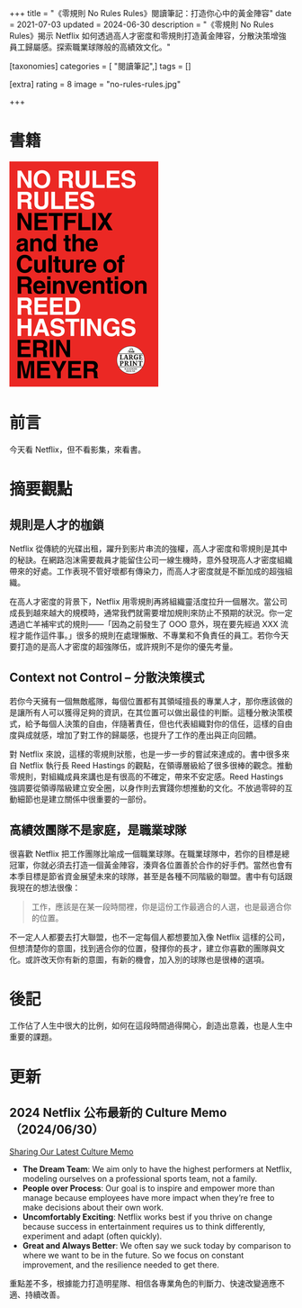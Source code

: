 +++
title = "《零規則 No Rules Rules》閱讀筆記：打造你心中的黃金陣容"
date = 2021-07-03
updated = 2024-06-30
description = "《零規則 No Rules Rules》揭示 Netflix 如何透過高人才密度和零規則打造黃金陣容，分散決策增強員工歸屬感。探索職業球隊般的高績效文化。"

[taxonomies]
categories = [ "閱讀筆記",]
tags = []

[extra]
rating = 8
image = "no-rules-rules.jpg"

+++

# 書籍

[![](no-rules-rules.jpg)](https://www.goodreads.com/book/show/49099937-no-rules-rules)

# 前言

今天看 Netflix，但不看影集，來看書。

# 摘要觀點

## 規則是人才的枷鎖

Netflix 從傳統的光碟出租，躍升到影片串流的強權，高人才密度和零規則是其中的秘訣。在網路泡沫需要裁員才能留住公司一線生機時，意外發現高人才密度組織帶來的好處。工作表現不管好壞都有傳染力，而高人才密度就是不斷加成的超強組織。

在高人才密度的背景下，Netflix 用零規則再將組織靈活度拉升一個層次。當公司成長到越來越大的規模時，通常我們就需要增加規則來防止不預期的狀況。你一定遇過亡羊補牢式的規則——「因為之前發生了 OOO 意外，現在要先經過 XXX 流程才能作這件事。」很多的規則在處理懶散、不專業和不負責任的員工。若你今天要打造的是高人才密度的超強隊伍，或許規則不是你的優先考量。

## Context not Control – 分散決策模式

若你今天擁有一個無敵艦隊，每個位置都有其領域擅長的專業人才，那你應該做的是讓所有人可以獲得足夠的資訊，在其位置可以做出最佳的判斷。這種分散決策模式，給予每個人決策的自由，伴隨著責任，但也代表組織對你的信任，這樣的自由度與成就感，增加了對工作的歸屬感，也提升了工作的產出與正向回饋。

對 Netflix 來說，這樣的零規則狀態，也是一步一步的嘗試來達成的。書中很多來自 Netflix 執行長 Reed Hastings 的觀點，在領導層級給了很多很棒的觀念。推動零規則，對組織成員來講也是有很高的不確定，帶來不安定感。Reed Hastings 強調要從領導階級建立安全圈，以身作則去實踐你想推動的文化。不放過零碎的互動細節也是建立關係中很重要的一部份。

## 高績效團隊不是家庭，是職業球隊

很喜歡 Netflix 把工作團隊比喻成一個職業球隊。在職業球隊中，若你的目標是總冠軍，你就必須去打造一個黃金陣容，湊齊各位置善於合作的好手們。當然也會有本季目標是節省資金展望未來的球隊，甚至是各種不同階級的聯盟。書中有句話跟我現在的想法很像：

> 工作，應該是在某一段時間裡，你是這份工作最適合的人選，也是最適合你的位置。

不一定人人都要去打大聯盟，也不一定每個人都想要加入像 Netflix 這樣的公司，但想清楚你的意圖，找到適合你的位置，發揮你的長才，建立你喜歡的團隊與文化。或許改天你有新的意圖，有新的機會，加入別的球隊也是很棒的選項。

# 後記

工作佔了人生中很大的比例，如何在這段時間過得開心，創造出意義，也是人生中重要的課題。

# 更新
## 2024 Netflix 公布最新的 Culture Memo（2024/06/30）

[Sharing Our Latest Culture Memo](https://about.netflix.com/en/news/sharing-our-latest-culture-memo)

* **The Dream Team**: We aim only to have the highest performers at Netflix, modeling ourselves on a professional sports team, not a family.
* **People over Process**: Our goal is to inspire and empower more than manage because employees have more impact when they’re free to make decisions about their own work.
* **Uncomfortably Exciting**: Netflix works best if you thrive on change because success in entertainment requires us to think differently, experiment and adapt (often quickly).
* **Great and Always Better**: We often say we suck today by comparison to where we want to be in the future. So we focus on constant improvement, and the resilience needed to get there.

重點差不多，根據能力打造明星隊、相信各專業角色的判斷力、快速改變適應不適、持續改善。
